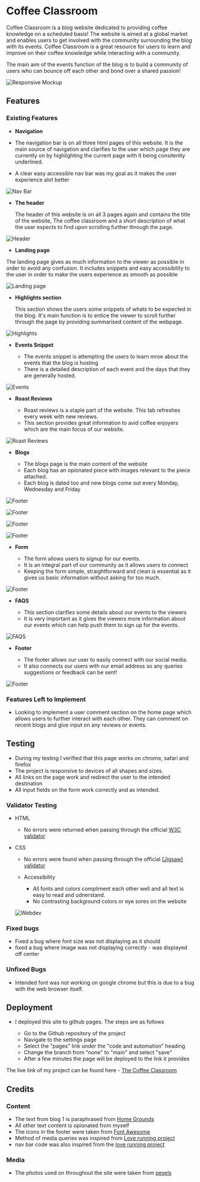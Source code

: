 # Coffee Classroom

Coffee Classroom is a blog website dedicated to providing coffee knowledge on a scheduled basis! The website is aimed at a global market and enables users to get involved with the community surrounding the blog with its events. Coffee Classroom is a great resource for users to learn and improve on their coffee knowledge while interacting with a community. 

The main aim of the events function of the blog is to build a community of users who can bounce off each other and bond over a shared passion!

![Responsive Mockup](https://github.com/Colmc2966/Coffee-Classroom/blob/main/media/amiresponsive.jpg)

## Features 

### Existing Features

- __Navigation__

 - The navigation bar is on all three html pages of this website. It is the main source of navigation and clarifies to the user which page they are currently on by highlighting the current page with it being consitently underlined. 
- A clear easy accessible nav bar was my goal as it makes the user experience alot better

![Nav Bar](https://github.com/Colmc2966/Coffee-Classroom/blob/main/media/nav.jpg)

- __The header__

  The header of this website is on all 3 pages again and contains the title of the website, The coffee classroom and a short description of what the user expects to find upon scrolling further through the page.

![Header](https://github.com/Colmc2966/Coffee-Classroom/blob/main/media/Header.jpg)

- __Landing page__

The landing page gives as much information to the viewer as possible in order to avoid any confusion. It includes snippets and easy accessibility to the user in order to make the users experience as smooth as possible 

![Landing page](https://github.com/Colmc2966/Coffee-Classroom/blob/main/media/landingpage.jpg)

- __Highlights section__

  This section shows the users some snippets of whats to be expected in the blog. It's main function is to entice the viewer to scroll further through the page by providing summarised content of the webpage.

![Highlights](https://github.com/Colmc2966/Coffee-Classroom/blob/main/media/highlights.jpg)

- __Events Snippet__ 

    - The events snippet is attempting the users to learn mroe about the events that the blog is hosting
    - There is a detailed description of each event and the days that they are generally hosted.

![Events](https://github.com/Colmc2966/Coffee-Classroom/blob/main/media/Events.jpg)

- __Roast Reviews__ 

  - Roast reviews is a staple part of the website. This tab refreshes every week with new reviews. 
  - This section provides great information to avid coffee enjoyers which are the main focus of our website.

![Roast Reviews](https://github.com/Colmc2966/Coffee-Classroom/blob/main/media/roast%20reviews.jpg)

- __Blogs__ 

  - The blogs page is the main content of the website 
  - Each blog has an  opionated piece with images relevant to the piece attached.
  - Each blog is dated too and new blogs come out every Monday, Wednesday and Friday

![Footer](https://github.com/Colmc2966/Coffee-Classroom/blob/main/media/blog1.jpg)

![Footer](https://github.com/Colmc2966/Coffee-Classroom/blob/main/media/blog2.jpg)

![Footer](https://github.com/Colmc2966/Coffee-Classroom/blob/main/media/blog3.jpg)

![Footer](https://github.com/Colmc2966/Coffee-Classroom/blob/main/media/blog4.jpg)

- __Form__ 

  - The form allows users to signup for our events. 
  - It is an integral part of our community as it allows users to connect
  - Keeping the form simple, straightforward and clean is essential as it gives us basic information without asking for too much.

![Footer](https://github.com/Colmc2966/Coffee-Classroom/blob/main/media/form.jpg)



- __FAQS__

  - This section clarifies some details about our events to the viewers 
  - It is very important as it gives the viewers more information about our events which can help push them to sign up for the events.

![FAQS](https://github.com/Colmc2966/Coffee-Classroom/blob/main/media/faq.jpg)

- __Footer__

  - The footer allows our user to easily connect with our social media.
  - It also connects our users with our email address so any queries suggestions or feedback can be sent!

![Footer](https://github.com/Colmc2966/Coffee-Classroom/blob/main/media/footer.jpg)

### Features Left to Implement

- Looking to implement a user comment section on the home page which allows users to further interact with each other. They can comment on recent blogs and give input on any reviews or events.

## Testing 

- During my testing I verified that this page works on chrome, safari and firefox
- The project is responsive to devices of all shapes and sizes.
- All links on the page work and redirect the user to the intended destination
- All input fields on the form work correctly and as intended.

### Validator Testing 

- HTML
  - No errors were returned when passing through the official [W3C validator](https://validator.w3.org/nu/?doc=https%3A%2F%2Fcolmc2966.github.io%2FCoffee-Classroom%2Findex.html)
- CSS
  - No errors were found when passing through the official [(Jigsaw) validator](https://jigsaw.w3.org/css-validator/validator?uri=https%3A%2F%2Fcolmc2966.github.io%2FCoffee-Classroom%2Findex.html&profile=css3svg&usermedium=all&warning=1&vextwarning=&lang=en)

  - Accessibility
    - All fonts and colors compliment each other well and all text is easy to read and udnerstand.
    - No contrasting background colors or eye sores on the website

  ![Webdev](https://github.com/Colmc2966/Coffee-Classroom/blob/main/media/accessibility.jpg)

### Fixed bugs

- Fixed a bug where font size was not displaying as it should
- fixed a bug where image was not displaying correctly - was displayed off center

### Unfixed Bugs

- Intended font was not working on google chrome but this is due to a bug with the web browser itself. 

## Deployment

 

- I deployed this site to github pages. The steps are as follows 

  - Go to the Github repository of the project
  - Navigate to the settings page
  - Select the "pages" link under the "code and automation" heading
  - Change the branch from "none" to "main" and select "save" 
  - After a few minutes the page will be deployed to the link it provides

The live link of my project can be found here - [The Coffee Classroom](https://colmc2966.github.io/Coffee-Classroom/index.html)


## Credits 

### Content 

- The text from blog 1 is paraphrased from [Home Grounds](https://www.homegrounds.co/how-to-roast-coffee-beans/)
- All other text content is opionated from myself
- The icons in the footer were taken from [Font Awesome](https://fontawesome.com/)
- Method of media queries was inspired from [Love running project](https://learn.codeinstitute.net/courses/course-v1:CodeInstitute+LR101+2021_T1/courseware/4a07c57382724cfda5834497317f24d5/d48e6af85eb84191bebd57ece8b6fb73/)
- nav bar code was also inspired from the  [love running project](https://learn.codeinstitute.net/courses/course-v1:CodeInstitute+LR101+2021_T1/courseware/4a07c57382724cfda5834497317f24d5/637be1a2e3b84b25aa33f3ab4d98603c/)

### Media

- The photos used on throughout the site were taken from [pexels](https://www.pexels.com/) 
